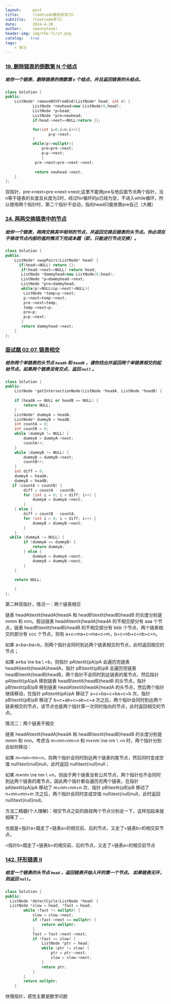 ```yaml
---
layout:     post
title:      (leetcode第四天学习)
subtitle:   (leetcode学习)
date:       2024-4-20
author:     (pennytask)
header-img: img/the-first.png
catalog:   true
tags:
    - 学习
---
```


### [19. 删除链表的倒数第 N 个结点](https://leetcode.cn/problems/remove-nth-node-from-end-of-list/)

##### 给你一个链表，删除链表的倒数第 `n` 个结点，并且返回链表的头结点。

```c++
class Solution {
public:
    ListNode* removeNthFromEnd(ListNode* head, int n) {
            ListNode *newhead=new ListNode(0,head);
            ListNode *p=head;
            ListNode *pre=newhead;
            if(head->next==NULL)return {};

            for(int i=0;i<n;i++){
                   p=p->next;
            }
            while(p!=nullptr){
                pre=pre->next;
                p=p->next;     
                }          
             pre->next=pre->next->next; 
              
             return newhead->next;
    }
};
```

  双指针，pre->next=pre->next->next;这里不能用pre与他后面节点两个指针，当n等于链表的长度且长度为2时，经过for循环的p已经为空，不进入while循环，所以使用两个指针时，第二个指针不会动，指向head只能依靠pre自己（大概）

### [24. 两两交换链表中的节点](https://leetcode.cn/problems/swap-nodes-in-pairs/)

##### 给你一个链表，两两交换其中相邻的节点，并返回交换后链表的头节点。你必须在不修改节点内部的值的情况下完成本题（即，只能进行节点交换）。

```c++
class Solution {
public:
    ListNode* swapPairs(ListNode* head) {
      if(head==NULL) return {};
       if(head->next==NULL) return head;
       ListNode *dammyhead=new ListNode(0,head);
       ListNode *p=dammyhead->next;
       ListNode *pre=dammyhead;
       while(p!=NULL&&p->next!=NULL){
        ListNode *temp=p->next;
        p->next=temp->next;
        pre->next=temp;
        temp->next=p;
        pre=p;
        p=p->next;
       }
       return dammyhead->next;
    }
};
```

### [面试题 02.07. 链表相交](https://leetcode.cn/problems/intersection-of-two-linked-lists-lcci/)

##### 给你两个单链表的头节点 `headA` 和 `headB` ，请你找出并返回两个单链表相交的起始节点。如果两个链表没有交点，返回 `null` 。

```c++
class Solution {
public:
    ListNode *getIntersectionNode(ListNode *headA, ListNode *headB) {
          
    if (headA == NULL or headB == NULL) {
        return NULL;
    }
    ListNode* dummyA = headA;
    ListNode* dummyB = headB;
    int countA = 0;
    int countB = 0;
    while (dummyA != NULL) {
        dummyA = dummyA->next;
        countA++;
    }
    while (dummyB != NULL) {
        dummyB = dummyB->next;
        countB++;
    }
    int diff = 0;
    dummyA = headA;
    dummyB = headB; 
   if (countA > countB) {
        diff = countA - countB;
        for (int i = 0; i < diff; i++) {
            dummyA = dummyA->next;
        }
    } else {
        diff = countB - countA;
        for (int i = 0; i < diff; i++) {
            dummyB = dummyB->next;
        }
    }
  while (dummyA != NULL) {
        if (dummyA == dummyB) {
            return dummyA;
        } else {
            dummyA = dummyA->next;
            dummyB = dummyB->next;
        }
    }
    
    return NULL;

    }
};
```

第二种双指针，情况一：两个链表相交

链表 headA\textit{headA}headA 和 headB\textit{headB}headB 的长度分别是 mmm 和 nnn。假设链表 headA\textit{headA}headA 的不相交部分有 aaa 个节点，链表 headB\textit{headB}headB 的不相交部分有 bbb 个节点，两个链表相交的部分有 ccc 个节点，则有 a+c=ma+c=ma+c=m，b+c=nb+c=nb+c=n。

如果 a=ba=ba=b，则两个指针会同时到达两个链表相交的节点，此时返回相交的节点；

如果 a≠ba \ne ba
\\
=b，则指针 pA\textit{pA}pA 会遍历完链表 headA\textit{headA}headA，指针 pB\textit{pB}pB 会遍历完链表 headB\textit{headB}headB，两个指针不会同时到达链表的尾节点，然后指针 pA\textit{pA}pA 移到链表 headB\textit{headB}headB 的头节点，指针 pB\textit{pB}pB 移到链表 headA\textit{headA}headA 的头节点，然后两个指针继续移动，在指针 pA\textit{pA}pA 移动了 a+c+ba+c+ba+c+b 次、指针 pB\textit{pB}pB 移动了 b+c+ab+c+ab+c+a 次之后，两个指针会同时到达两个链表相交的节点，该节点也是两个指针第一次同时指向的节点，此时返回相交的节点。

情况二：两个链表不相交

链表 headA\textit{headA}headA 和 headB\textit{headB}headB 的长度分别是 mmm 和 nnn。考虑当 m=nm=nm=n 和 m≠nm \ne nm
\\
=n 时，两个指针分别会如何移动：

如果 m=nm=nm=n，则两个指针会同时到达两个链表的尾节点，然后同时变成空值 null\text{null}null，此时返回 null\text{null}null；

如果 m≠nm \ne nm
\\
=n，则由于两个链表没有公共节点，两个指针也不会同时到达两个链表的尾节点，因此两个指针都会遍历完两个链表，在指针 pA\textit{pA}pA 移动了 m+nm+nm+n 次、指针 pB\textit{pB}pB 移动了 n+mn+mn+m 次之后，两个指针会同时变成空值 null\text{null}null，此时返回 null\text{null}null。

​      方法二精髓(个人理解)：相交节点之前的路径两个节点分别走一下，这样加起来就相等了....

也就是<指针a>既走了<链表a>的相交前、后的节点，又走了<链表b>的相交前节点，

<指针b>既走了<链表b>的相交前、后的节点，又走了<链表a>的相交前节点

### [142. 环形链表 II](https://leetcode.cn/problems/linked-list-cycle-ii/)

##### 给定一个链表的头节点  `head` ，返回链表开始入环的第一个节点。 *如果链表无环，则返回 `null`。*

```c++
class Solution {
public:
  ListNode *detectCycle(ListNode *head) {
  ListNode *slow = head, *fast = head;
        while (fast != nullptr) {
            slow = slow->next;
            if (fast->next == nullptr) {
                return nullptr;
            }
            fast = fast->next->next;
            if (fast == slow) {
                ListNode *ptr = head;
                while (ptr != slow) {
                    ptr = ptr->next;
                    slow = slow->next;
                }
                return ptr;
            }
        }
        return nullptr;
    }

```

快慢指针，感觉主要是数学问题



